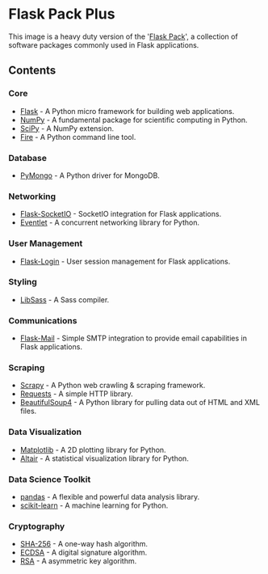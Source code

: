# Flask Pack Plus

This image is a heavy duty version of the '[Flask Pack](https://github.com/jgphilpott/docker-images/packages/90163)', a collection of software packages commonly used in Flask applications.

## Contents

### Core

 - [Flask](https://github.com/pallets/flask) - A Python micro framework for building web applications.
 - [NumPy](https://github.com/numpy/numpy) - A fundamental package for scientific computing in Python.
 - [SciPy](https://github.com/scipy/scipy) - A NumPy extension.
 - [Fire](https://github.com/google/python-fire) - A Python command line tool.

### Database

 - [PyMongo](https://github.com/mongodb/mongo-python-driver) - A Python driver for MongoDB.

### Networking

 - [Flask-SocketIO](https://github.com/miguelgrinberg/Flask-SocketIO) - SocketIO integration for Flask applications.
 - [Eventlet](https://github.com/eventlet/eventlet) - A concurrent networking library for Python.

### User Management

 - [Flask-Login](https://github.com/maxcountryman/flask-login) - User session management for Flask applications.

### Styling

 - [LibSass](https://github.com/sass/libsass-python) - A Sass compiler.

### Communications

 - [Flask-Mail](https://github.com/mattupstate/flask-mail) - Simple SMTP integration to provide email capabilities in Flask applications.

### Scraping

 - [Scrapy](https://github.com/scrapy/scrapy) - A Python web crawling & scraping framework.
 - [Requests](https://github.com/psf/requests) - A simple HTTP library.
 - [BeautifulSoup4](https://code.launchpad.net/beautifulsoup) - A Python library for pulling data out of HTML and XML files.

### Data Visualization

 - [Matplotlib](https://github.com/matplotlib/matplotlib) - A 2D plotting library for Python.
 - [Altair](https://github.com/altair-viz/altair) - A statistical visualization library for Python.

### Data Science Toolkit

 - [pandas](https://github.com/pandas-dev/pandas) - A flexible and powerful data analysis library.
 - [scikit-learn](https://github.com/scikit-learn/scikit-learn) - A machine learning for Python.

### Cryptography

 - [SHA-256](https://pypi.org/project/sha256/) - A one-way hash algorithm.
 - [ECDSA](https://github.com/warner/python-ecdsa) - A digital signature algorithm.
 - [RSA](https://github.com/sybrenstuvel/python-rsa) - A asymmetric key algorithm.
